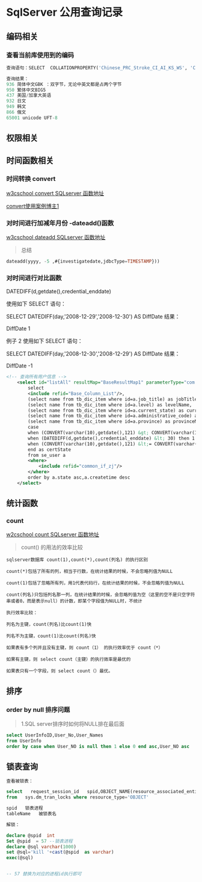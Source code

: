 # SqlServer 公用查询记录

## 编码相关

### 查看当前库使用到的编码


```sql
查询语句：SELECT  COLLATIONPROPERTY('Chinese_PRC_Stroke_CI_AI_KS_WS', 'CodePage')；

查询结果： 
936 简体中文GBK ：双字节，无论中英文都是占两个字节
950 繁体中文BIG5 
437 美国/加拿大英语 
932 日文 
949 韩文 
866 俄文 
65001 unicode UFT-8
```


## 权限相关


## 时间函数相关


### 时间转换  convert 

[w3cschool convert SQLserver 函数地址](https://www.w3school.com.cn/sql/func_convert.asp)

[convert使用案例博主1](https://blog.csdn.net/lyelyelye/article/details/78799313)




### 对时间进行加减年月份 -dateadd()函数

[w3cschool dateadd SQLserver 函数地址](https://www.w3school.com.cn/sql/func_dateadd.asp)


> 总结


```sql
dateadd(yyyy, -5 ,#{investigatedate,jdbcType=TIMESTAMP}))
```

### 对时间进行对比函数 


DATEDIFF(d,getdate(),credential_enddate)

使用如下 SELECT 语句：

SELECT DATEDIFF(day,'2008-12-29','2008-12-30') AS DiffDate
结果：

DiffDate
1


例子 2
使用如下 SELECT 语句：

SELECT DATEDIFF(day,'2008-12-30','2008-12-29') AS DiffDate
结果：

DiffDate
-1


```xml
<!-- 查询所有用户信息 -->
    <select id="listAll" resultMap="BaseResultMap1" parameterType="com.sjzx.api.model.user.dto.SeUserDto">
        select
        <include refid="Base_Column_List"/>,
        (select name from tb_dic_item where id=a.job_title) as jobTitleName,
        (select name from tb_dic_item where id=a.level) as levelName,
        (select name from tb_dic_item where id=a.current_state) as currentStateName,
        (select name from tb_dic_item where id=a.administrative_code) as administrativeCodeName,
        (select name from tb_dic_item where id=a.province) as provinceName,
        case
        when (CONVERT(varchar(10),getdate(),121) &gt; CONVERT(varchar(10),credential_enddate,121)) then 0
        when (DATEDIFF(d,getdate(),credential_enddate) &lt; 30) then 1
        when (CONVERT(varchar(10),getdate(),121) &lt;= CONVERT(varchar(10),credential_enddate,121)) then 2
        end as certState
        from se_user a
        <where>
            <include refid="common_if_zj"/>
        </where>
        order by a.state asc,a.createtime desc
    </select>
```


## 统计函数

### count

[w2cschool count SQLserver 函数地址](https://www.w3school.com.cn/sql/sql_func_count.asp)

> count() 的用法的效率比较


```
sqlserver数据库 count(1),count(*),count(列名) 的执行区别

count(*)包括了所有的列，相当于行数，在统计结果的时候，不会忽略列值为NULL

count(1)包括了忽略所有列，用1代表代码行，在统计结果的时候，不会忽略列值为NULL

count(列名)只包括列名那一列，在统计结果的时候，会忽略列值为空（这里的空不是只空字符串或者0，而是表示null）的计数，即某个字段值为NULL时，不统计

执行效率比较：

列名为主键，count(列名)比count(1)快

列名不为主键，count(1)比count(列名)快

如果表有多个列并且没有主键，则 count（1） 的执行效率优于 count（*）

如果有主键，则 select count（主键）的执行效率是最优的

如果表只有一个字段，则 select count（）最优。
```




## 排序

### order by null 排序问题

> 1.SQL server排序时如何将NULL排在最后面

```sql
select UserInfoID,User_No,User_Names 
from UserInfo 
order by case when User_NO is null then 1 else 0 end asc,User_NO asc 
```



## 锁表查询


```sql
查看被锁表：

select   request_session_id   spid,OBJECT_NAME(resource_associated_entity_id) tableName  
from   sys.dm_tran_locks where resource_type='OBJECT'

spid   锁表进程
tableName   被锁表名

解锁：

declare @spid  int
Set @spid  = 57 --锁表进程
declare @sql varchar(1000)
set @sql='kill '+cast(@spid  as varchar)
exec(@sql)


-- 57 替换为对应的进程id执行即可
 
```